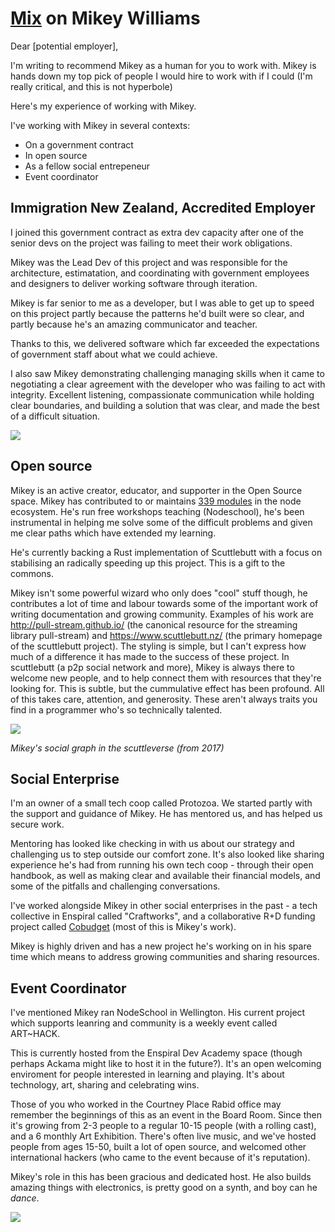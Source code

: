 # [Mix](https://github.com/mixmix) on Mikey Williams

Dear [potential employer],

I'm writing to recommend Mikey as a human for you to work with. Mikey is hands down my top pick of people I would hire to work with if I could (I'm really critical, and this is not hyperbole)

Here's my experience of working with Mikey.

I've working with Mikey in several contexts:
- On a government contract
- In open source
- As a fellow social entrepeneur
- Event coordinator

## Immigration New Zealand, Accredited Employer

I joined this government contract as extra dev capacity after one of the senior devs on the project was failing to meet their work obligations.

Mikey was the Lead Dev of this project and was responsible for the architecture, estimatation, and coordinating with government employees and designers to deliver working software through iteration.

Mikey is far senior to me as a developer, but I was able to get up to speed on this project partly because the patterns he'd built were so clear, and partly because he's an amazing communicator and teacher.

Thanks to this, we delivered software which far exceeded the expectations of government staff about what we could achieve.

I also saw Mikey demonstrating challenging managing skills when it came to negotiating a clear agreement with the developer who was failing to act with integrity. Excellent listening, compassionate communication while holding clear boundaries, and building a solution that was clear, and made the best of a difficult situation.

![](https://i.imgur.com/rmfHQOm.jpg)

## Open source

Mikey is an active creator, educator, and supporter in the Open Source space. Mikey has contributed to or maintains [339 modules](http://npm-stats.com/ahdinosaur) in the node ecosystem. He's run free workshops teaching (Nodeschool), he's been instrumental in helping me solve some of the difficult problems and given me clear paths which have extended my learning.

He's currently backing a Rust implementation of Scuttlebutt with a focus on stabilising an radically speeding up this project. This is a gift to the commons.

Mikey isn't some powerful wizard who only does "cool" stuff though, he contributes a lot of time and labour towards some of the important work of writing documentation and growing community. Examples of his work are http://pull-stream.github.io/ (the canonical resource for the streaming library pull-stream) and https://www.scuttlebutt.nz/ (the primary homepage of the scuttlebutt project). The styling is simple, but I can't express how much of a difference it has made to the success of these project.
In scuttlebutt (a p2p social network and more), Mikey is always there to welcome new people, and to help connect them with resources that they're looking for. This is subtle, but the cummulative effect has been profound. All of this takes care, attention, and generosity. These aren't always traits you find in a programmer who's so technically talented.

![](https://i.imgur.com/zYAjkhX.png)

_Mikey's social graph in the scuttleverse (from 2017)_

## Social Enterprise

I'm an owner of a small tech coop called Protozoa. We started partly with the support and guidance of Mikey. He has mentored us, and has helped us secure work.

Mentoring has looked like checking in with us about our strategy and challenging us to step outside our comfort zone. It's also looked like sharing experience he's had from running his own tech coop - through their open handbook, as well as making clear and available their financial models, and some of the pitfalls and challenging conversations.

I've worked alongside Mikey in other social enterprises in the past - a tech collective in Enspiral called "Craftworks", and a collaborative R+D funding project called [Cobudget](https://cobudget.co/#/) (most of this is Mikey's work).

Mikey is highly driven and has a new project he's working on in his spare time which means to address growing communities and sharing resources.


## Event Coordinator

I've mentioned Mikey ran NodeSchool in Wellington. His current project which supports leanring and community is a weekly event called ART~HACK.

This is currently hosted from the Enspiral Dev Academy space (though perhaps Ackama might like to host it in the future?). It's an open welcoming enviroment for people interested in learning and playing. It's about technology, art, sharing and celebrating wins.

Those of you who worked in the Courtney Place Rabid office may remember the beginnings of this as an event in the Board Room. Since then it's growing from 2-3 people to a regular 10-15 people (with a rolling cast), and a 6 monthly Art Exhibition. There's often live music, and we've hosted people from ages 15-50, built a lot of open source, and welcomed other international hackers (who came to the event because of it's reputation).

Mikey's role in this has been gracious and dedicated host. He also builds amazing things with electronics, is pretty good on a synth, and boy can he  _dance_.

![](https://i.imgur.com/zrPNdC1.jpg)
